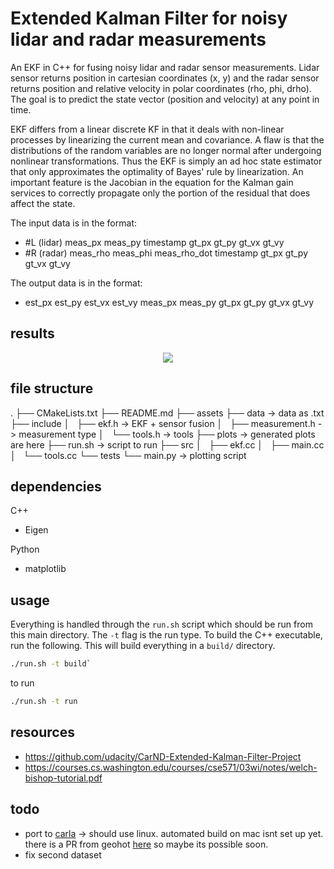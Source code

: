 # Extended Kalman Filter for noisy lidar and radar measurements

An EKF in C++ for fusing noisy lidar and radar sensor measurements. Lidar sensor returns position in cartesian coordinates (x, y) and the radar sensor returns position and relative velocity in polar coordinates (rho, phi, drho). The goal is to predict the state vector (position and velocity) at any point in time. 

EKF differs from a linear discrete KF in that it deals with non-linear processes by linearizing the current mean and covariance. A flaw is that the distributions of the random variables are no longer normal after undergoing nonlinear transformations. Thus the EKF is simply an ad hoc state estimator that only approximates the optimality of Bayes' rule by linearization. An important feature is the Jacobian in the equation for the Kalman gain services to correctly propagate only the portion of the residual that does affect the state. 

The input data is in the format:
* #L (lidar) meas_px meas_py timestamp gt_px gt_py gt_vx gt_vy
* #R (radar) meas_rho meas_phi meas_rho_dot timestamp gt_px gt_py gt_vx gt_vy

The output data is in the format:
* est_px est_py est_vx est_vy meas_px meas_py gt_px gt_py gt_vx gt_vy

## results

<p align="center"><img src="https://raw.githubusercontent.com/onlycase/EKF-fusion/master/plots/ekf-1.png"/></p>


## file structure

.
├── CMakeLists.txt
├── README.md
├── assets
├── data                -> data as .txt
├── include
│   ├── ekf.h           -> EKF + sensor fusion
│   ├── measurement.h   -> measurement type
│   └── tools.h         -> tools
├── plots               -> generated plots are here
├── run.sh              -> script to run
├── src
│   ├── ekf.cc
│   ├── main.cc
│   └── tools.cc
└── tests
    └── main.py         -> plotting script

## dependencies

C++
* Eigen

Python
* matplotlib

## usage

Everything is handled through the `run.sh` script which should be run from this main directory. The `-t` flag is the run type. To build the C++ executable, run the following. This will build everything in a `build/` directory.

```bash
./run.sh -t build`
```

to run

```bash
./run.sh -t run
```



## resources
* https://github.com/udacity/CarND-Extended-Kalman-Filter-Project
* https://courses.cs.washington.edu/courses/cse571/03wi/notes/welch-bishop-tutorial.pdf


## todo
* port to [carla](https://github.com/carla-simulator/carla) -> should use linux. automated build on mac isnt set up yet. there is a PR from geohot [here](https://github.com/carla-simulator/carla/pull/2433) so maybe its possible soon.
* fix second dataset
